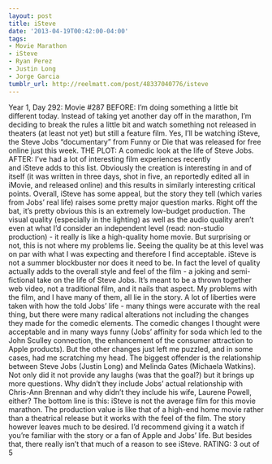 ```yaml
---
layout: post
title: iSteve
date: '2013-04-19T00:42:00-04:00'
tags:
- Movie Marathon
- iSteve
- Ryan Perez
- Justin Long
- Jorge Garcia
tumblr_url: http://reelmatt.com/post/48337040776/isteve
---
```



Year 1, Day 292: Movie #287
BEFORE: I’m doing something a little bit different today. Instead of taking yet another day off in the marathon, I’m deciding to break the rules a little bit and watch something not released in theaters (at least not yet) but still a feature film. Yes, I’ll be watching iSteve, the Steve Jobs “documentary” from Funny or Die that was released for free online just this week.
THE PLOT: A comedic look at the life of Steve Jobs.
AFTER: I’ve had a lot of interesting film experiences recently and iSteve adds to this list. Obviously the creation is interesting in and of itself (it was written in three days, shot in five, an reportedly edited all in iMovie, and released online) and this results in similarly interesting critical points. Overall, iSteve has some appeal, but the story they tell (which varies from Jobs’ real life) raises some pretty major question marks.
Right off the bat, it’s pretty obvious this is an extremely low-budget production. The visual quality (especially in the lighting) as well as the audio quality aren’t even at what I’d consider an independent level (read: non-studio production) - it really is like a high-quality home movie. But surprising or not, this is not where my problems lie. Seeing the quality be at this level was on par with what I was expecting and therefore I find acceptable. iSteve is not a summer blockbuster nor does it need to be. In fact the level of quality actually adds to the overall style and feel of the film - a joking and semi-fictional take on the life of Steve Jobs. It’s meant to be a thrown together web video, not a traditional film, and it nails that aspect.
My problems with the film, and I have many of them, all lie in the story. A lot of liberties were taken with how the told Jobs’ life - many things were accurate with the real thing, but there were many radical alterations not including the changes they made for the comedic elements. The comedic changes I thought were acceptable and in many ways funny (Jobs’ affinity for soda which led to the John Sculley connection, the enhancement of the consumer attraction to Apple products). But the other changes just left me puzzled, and in some cases, had me scratching my head. The biggest offender is the relationship between Steve Jobs (Justin Long) and Melinda Gates (Michaela Watkins). Not only did it not provide any laughs (was that the goal?) but it brings up more questions. Why didn’t they include Jobs’ actual relationship with Chris-Ann Brennan and why didn’t they include his wife, Laurene Powell, either?
The bottom line is this: iSteve is not the average film for this movie marathon. The production value is like that of a high-end home movie rather than a theatrical release but it works with the feel of the film. The story however leaves much to be desired. I’d recommend giving it a watch if you’re familiar with the story or a fan of Apple and Jobs’ life. But besides that, there really isn’t that much of a reason to see iSteve.
RATING: 3 out of 5
